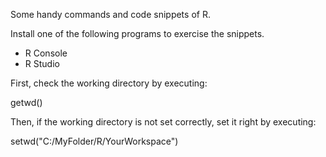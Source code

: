 Some handy commands and code snippets of R.

Install one of the following programs to exercise the snippets.
  - R Console
  - R Studio

First, check the working directory by executing:

getwd()

Then, if the working directory is not set correctly, set it right by executing:

setwd("C:/MyFolder/R/YourWorkspace")

